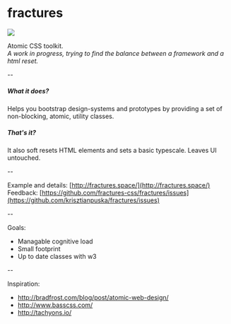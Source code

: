 # fractures

![](https://travis-ci.org/fractures-css/fractures.svg)

Atomic CSS toolkit.  
*A work in progress, trying to find the balance between a framework and a html reset.*

-- 

##### What it does?
Helps you bootstrap design-systems and prototypes by providing a set of non-blocking, atomic, utility classes.

##### That's it?
It also soft resets HTML elements and sets a basic typescale. Leaves UI untouched.

--

Example and details: [http://fractures.space/](http://fractures.space/)  
Feedback: [https://github.com/fractures-css/fractures/issues](https://github.com/krisztianpuska/fractures/issues)

--

Goals:
- Managable cognitive load
- Small footprint
- Up to date classes with w3

--

Inspiration:

- http://bradfrost.com/blog/post/atomic-web-design/
- http://www.basscss.com/
- http://tachyons.io/
